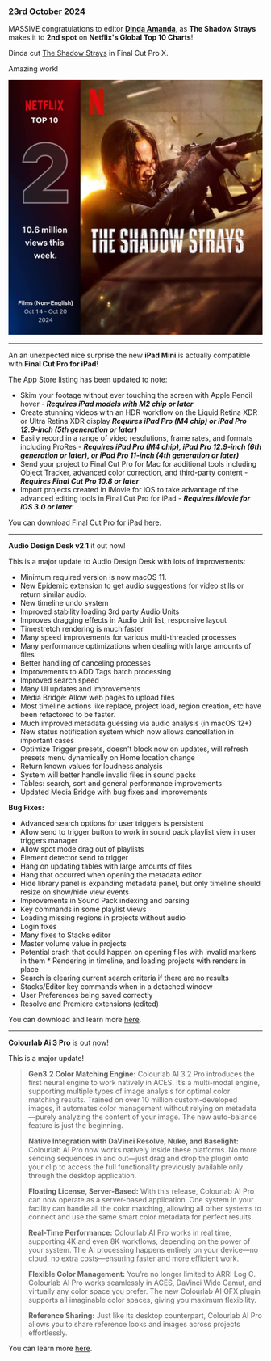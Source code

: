 ### [23rd October 2024](/news/20241023)

MASSIVE congratulations to editor **[Dinda Amanda](https://www.imdb.com/name/nm4479362/)**, as **The Shadow Strays** makes it to **2nd spot** on **Netflix's Global Top 10 Charts**!

Dinda cut [The Shadow Strays](https://www.imdb.com/title/tt28349451/) in Final Cut Pro X.

Amazing work!

![](/static/the-shadow-strays-netflix.jpg)

---

An an unexpected nice surprise the new **iPad Mini** is actually compatible with **Final Cut Pro for iPad**!

The App Store listing has been updated to note:

- Skim your footage without ever touching the screen with Apple Pencil hover - _**Requires iPad models with M2 chip or later**_
- Create stunning videos with an HDR workflow on the Liquid Retina XDR or Ultra Retina XDR display _**Requires iPad Pro (M4 chip) or iPad Pro 12.9-inch (5th generation or later)**_
- Easily record in a range of video resolutions, frame rates, and formats including ProRes - _**Requires iPad Pro (M4 chip), iPad Pro 12.9-inch (6th generation or later), or iPad Pro 11-inch (4th generation or later)**_
- Send your project to Final Cut Pro for Mac for additional tools including Object Tracker, advanced color correction, and third-party content - _**Requires Final Cut Pro 10.8 or later**_
- Import projects created in iMovie for iOS to take advantage of the advanced editing tools in Final Cut Pro for iPad - _**Requires iMovie for iOS 3.0 or later**_

You can download Final Cut Pro for iPad [here](https://apps.apple.com/us/app/final-cut-pro-for-ipad/id1631624924).

---

**Audio Design Desk v2.1** it out now!

This is a major update to Audio Design Desk with lots of improvements:

- Minimum required version is now macOS 11.
- New Epidemic extension to get audio suggestions for video stills or return similar audio.
- New timeline undo system
- Improved stability loading 3rd party Audio Units
- Improves dragging effects in Audio Unit list, responsive layout
- Timestretch rendering is much faster
- Many speed improvements for various multi-threaded processes
- Many performance optimizations when dealing with large amounts of files
- Better handling of canceling processes
- Improvements to ADD Tags batch processing
- Improved search speed
- Many UI updates and improvements
- Media Bridge: Allow web pages to upload files
- Most timeline actions like replace, project load, region creation, etc have been refactored to be faster.
- Much improved metadata guessing via audio analysis (in macOS 12+)
- New status notification system which now allows cancellation in important cases
- Optimize Trigger presets, doesn't block now on updates, will refresh presets menu dynamically on Home location change
- Return known values for loudness analysis
- System will better handle invalid files in sound packs
- Tables: search, sort and general performance improvements
- Updated Media Bridge with bug fixes and improvements

**Bug Fixes:**

- Advanced search options for user triggers is persistent
- Allow send to trigger button to work in sound pack playlist view in user triggers manager
- Allow spot mode drag out of playlists
- Element detector send to trigger
- Hang on updating tables with large amounts of files
- Hang that occurred when opening the metadata editor
- Hide library panel is expanding metadata panel, but only timeline should resize on show/hide view events
- Improvements in Sound Pack indexing and parsing
- Key commands in some playlist views
- Loading missing regions in projects without audio
- Login fixes
- Many fixes to Stacks editor
- Master volume value in projects
- Potential crash that could happen on opening files with invalid markers in them * Rendering in timeline, and loading projects with renders in place
- Search is clearing current search criteria if there are no results
- Stacks/Editor key commands when in a detached window
- User Preferences being saved correctly
- Resolve and Premiere extensions (edited)

You can download and learn more [here](https://add.app).

---

**Colourlab Ai 3 Pro** is out now!

This is a major update!

> **Gen3.2 Color Matching Engine:**
> Colourlab AI 3.2 Pro introduces the first neural engine to work natively in ACES. It’s a multi-modal engine, supporting multiple types of image analysis for optimal color matching results. Trained on over 10 million custom-developed images, it automates color management without relying on metadata—purely analyzing the content of your image. The new auto-balance feature is just the beginning.
>
> **Native Integration with DaVinci Resolve, Nuke, and Baselight:**
> Colourlab AI Pro now works natively inside these platforms. No more sending sequences in and out—just drag and drop the plugin onto your clip to access the full functionality previously available only through the desktop application.
>
> **Floating License, Server-Based:**
> With this release, Colourlab AI Pro can now operate as a server-based application. One system in your facility can handle all the color matching, allowing all other systems to connect and use the same smart color metadata for perfect results.
>
> **Real-Time Performance:**
> Colourlab AI Pro works in real time, supporting 4K and even 8K workflows, depending on the power of your system. The AI processing happens entirely on your device—no cloud, no extra costs—ensuring faster and more efficient work.
>
> **Flexible Color Management:**
> You’re no longer limited to ARRI Log C. Colourlab AI Pro works seamlessly in ACES, DaVinci Wide Gamut, and virtually any color space you prefer. The new Colourlab AI OFX plugin supports all imaginable color spaces, giving you maximum flexibility.
>
> **Reference Sharing:**
> Just like its desktop counterpart, Colourlab AI Pro allows you to share reference looks and images across projects effortlessly.

You can learn more [here](https://colourlab.ai/pro/).